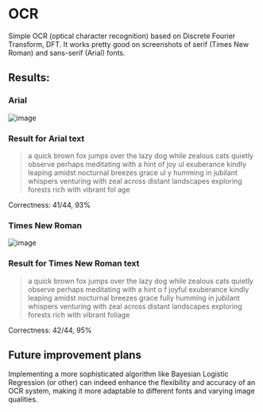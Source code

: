 # OCR

Simple OCR (optical character recognition) based on Discrete Fourier Transform, DFT. It works pretty good on screenshots of serif (Times New Roman) and sans-serif (Arial) fonts.

## Results:

### Arial
![image](https://github.com/wkazmierczak/OCR/assets/119811949/06f4c100-bf39-4562-bd44-189fc3dfe87a)

### Result for Arial text
> a quick brown fox jumps over the lazy dog while zealous cats quietly observe perhaps meditating with a hint of joy ul exuberance kindly
> leaping amidst nocturnal breezes grace ul y humming in jubilant whispers venturing with zeal across distant landscapes exploring forests
> rich with vibrant fol age

Correctness: 41/44, 93%

### Times New Roman
![image](https://github.com/wkazmierczak/OCR/assets/119811949/ab4fdba3-737b-407b-925f-145d24467a73)

### Result for Times New Roman text
> a quick brown fox jumps over the lazy dog while zealous cats quietly observe perhaps meditating with a hint o f joyful exuberance kindly
> leaping amidst nocturnal breezes grace fully humming in jubilant whispers venturing with zeal across distant landscapes exploring forests
> rich with vibrant foliage

Correctness: 42/44, 95%

## Future improvement plans

Implementing a more sophisticated algorithm like Bayesian Logistic Regression (or other) can indeed enhance the flexibility and accuracy of an OCR system, making it more adaptable to different fonts and varying image qualities.
